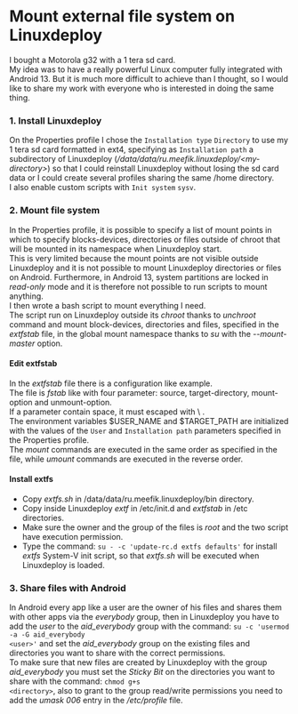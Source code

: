 <H1>Mount external file system on Linuxdeploy</H1>
I bought a Motorola g32 with a 1 tera sd card.<BR>
My idea was to have a really powerful Linux computer fully integrated with Android 13. But it is much more difficult to achieve than I thought, so I would like to share my work with everyone who is interested in doing the same thing. 

<H3>1. Install Linuxdeploy</H3>

On the Properties profile I chose the <CODE>Installation type</CODE> <CODE>Directory</CODE> to use my 1 tera sd card formatted in ext4, specifying as <CODE>Installation path</CODE> a subdirectory of Linuxdeploy (<I>/data/data/ru.meefik.linuxdeploy/\<my-directory\></I>) so that I could reinstall Linuxdeploy without losing the sd card data or I could create several profiles sharing the same /home directory.<BR>
I also enable custom scripts with <CODE>Init system</CODE> <CODE>sysv</CODE>.

<H3>2. Mount file system</H3>

In the Properties profile, it is possible to specify a list of mount points in which to specify blocks-devices, directories or files outside of chroot that will be mounted in its namespace when Linuxdeploy start.<BR>
This is very limited because the mount points are not visible outside Linuxdeploy and it is not possible to mount Linuxdeploy directories or files on Android. Furthermore, in Android 13, system partitions are locked in <I>read-only</I> mode and it is therefore not possible to run scripts to mount anything.<BR>
I then wrote a bash script to mount everything I need.<BR>
The script run on Linuxdeploy outside its <I>chroot</I> thanks to <I>unchroot</I> command and mount block-devices, directories and files, specified in the <I>extfstab</I> file, in the global mount namespace thanks to <I>su</I> with the <I>--mount-master</I> option.

<H4>Edit extfstab</H4>

In the <I>extfstab</I> file there is a configuration like example.<BR>
The file is <I>fstab</I> like with four parameter: source, target-directory, mount-option and unmount-option.<BR>
If a parameter contain space, it must escaped with \ .<BR>
The environment variables $USER_NAME and $TARGET_PATH are initialized with the values of the <CODE>User</CODE> and <CODE>Installation path</CODE> parameters specified in the Properties profile.<BR>
The <I>mount</I> commands are executed in the same order as specified in the file, while <I>umount</I> commands are executed in the reverse order.

<H4>Install extfs</H4>
<UL>
<LI>Copy <I>extfs.sh</I> in /data/data/ru.meefik.linuxdeploy/bin directory.</LI>
<LI>Copy inside Linuxdeploy <I>extf</I> in /etc/init.d and <I>extfstab</I> in /etc directories.</LI>
<LI>Make sure the owner and the group of the files is <I>root</I> and the two script have execution permission.</LI>
<LI>Type the command: <CODE>su - -c 'update-rc.d extfs defaults'</CODE> for install <I>extfs</I> System-V init script, so that <I>extfs.sh</I> will be executed when Linuxdeploy is loaded.</LI>
</UL>

<H3>3. Share files with Android</H3>

In Android every app like a user are the owner of his files and shares them with other apps via the <I>everybody</I> group, then in Linuxdeploy you have to add the <I>user</I> to the <I>aid_everybody</I> group with the command: <CODE>su -c 'usermod -a -G aid_everybody \<user\>'</CODE> and set the <I>aid_everybody</I> group on the existing files and directories you want to share with the correct permissions.<BR>
To make sure that new files are created by Linuxdeploy with the group <I>aid_everybody</I> you must set the <I>Sticky Bit</I> on the directories you want to share with the command: <CODE>chmod g+s \<directory\></CODE>, also to grant to the group read/write permissions you need to add the <I>umask 006</I> entry in the <I>/etc/profile</I> file.<BR>
